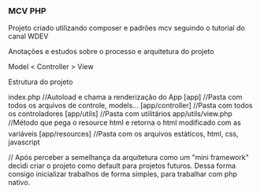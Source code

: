### MCV PHP

Projeto criado utilizando composer e padrões mcv seguindo o tutorial do canal WDEV

Anotações e estudos sobre o processo e arquitetura do projeto

Model < Controller > View

Estrutura do projeto

index.php //Autoload e chama a renderização do App
[app] //Pasta com todos os arquivos de controle, models...
[app/controller] //Pasta com todos os controladores
[app/utils] //Pasta com utilitários
app/utils/view.php //Método que pega o resource html e retorna o html modificado com as variáveis
[app/resources] //Pasta com os arquivos estáticos, html, css, javascript

// Após perceber a semelhança da arquitetura como um "mini framework" decidi criar o projeto como default para projetos futuros.
Dessa forma consigo inicializar trabalhos de forma simples, para trabalhar com php nativo.